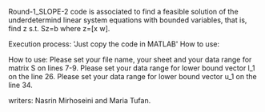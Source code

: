 Round-1_SLOPE-2 code is associated to find  a feasible solution of the underdetermind linear system equations with bounded variables, that is,
find z
s.t. Sz=b
where z=[x w]. 

Execution process: 'Just copy the code in MATLAB' How to use:

How to use:
Please set your file name, your sheet and your data range for matrix S on lines 7-9.
Please set  your data range for lower bound vector l_1 on the line 26.
Please set  your data range for lower bound vector u_1 on the line 34.

writers: Nasrin Mirhoseini and Maria Tufan.
